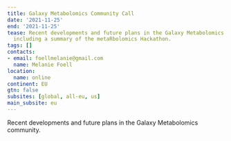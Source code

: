 ```yaml
---
title: Galaxy Metabolomics Community Call
date: '2021-11-25'
end: '2021-11-25'
tease: Recent developments and future plans in the Galaxy Metabolomics community,
  including a summary of the metaRbolomics Hackathon.
tags: []
contacts:
- email: foellmelanie@gmail.com
  name: Melanie Foell
location:
  name: online
continent: EU
gtn: false
subsites: [global, all-eu, us]
main_subsite: eu
---
```


Recent developments and future plans in the Galaxy Metabolomics community.
